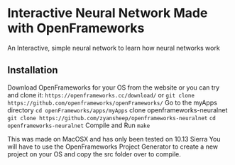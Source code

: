 # Interactive Neural Network Made with OpenFrameworks
An Interactive, simple neural network to learn how neural networks work

## Installation
Download OpenFrameworks for your OS from the website or you can try and clone it:
```https://openframeworks.cc/download/```
or
```git clone https://github.com/openframeworks/openFrameworks/```
Go to the myApps directory
`cd openFrameworks/apps/myApps`
clone openframeworks-neuralnet
`git clone https://github.com/zyansheep/openframeworks-neuralnet`
`cd openframeworks-neuralnet`
Compile and Run
`make`

This was made on MacOSX and has only been tested on 10.13 Sierra
You will have to use the OpenFrameworks Project Generator to create a new project on your OS and copy the src folder over to compile.
